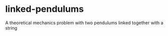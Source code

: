 # linked-pendulums
A theoretical mechanics problem with two pendulums linked together with a string
